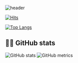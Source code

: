 ![header](https://capsule-render.vercel.app/api?type=shark&color=gradient&height=200&section=header&text=youseon%20&fontSize=60)

[![Hits](https://hits.seeyoufarm.com/api/count/incr/badge.svg?url=https%3A%2F%2Fgithub.com%2Fyouseonhg&count_bg=%23000000&title_bg=%23FF0000&icon=&icon_color=%23E7E7E7&title=hits&edge_flat=false)](https://hits.seeyoufarm.com)

[![Top Langs](https://github-readme-stats.vercel.app/api/top-langs/?username=youseonh)](https://github.com/anuraghazra/github-readme-stats)

## 🤸‍♀️ GitHub stats
![GitHub stats](https://github-readme-stats.vercel.app/api?username=youseonh&show_icons=false)
![GitHub metrics](https://metrics.lecoq.io/youseonh) 


